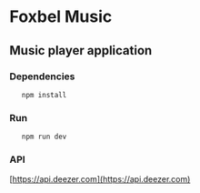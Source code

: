 # Foxbel Music
## Music player application

### Dependencies
```
   npm install
```
### Run
```
   npm run dev
```
### API
[https://api.deezer.com](https://api.deezer.com)